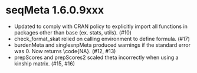 seqMeta 1.6.0.9xxx
==================

-   Updated to comply with CRAN policy to explicitly import all functions in 
packages other than base (ex. stats, utils).   (#10)
-   check_format_skat relied on calling environment to define formula.  (#17)
-   burdenMeta and singlesnpMeta produced warnings if the standard error was 0.  Now returns \code{NA}. (#12, #13)
-   prepScores and prepScores2 scaled theta incorrectly when using a kinship matrix.  (#15, #16)